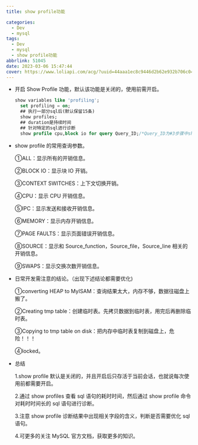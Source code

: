 ```yaml
---
title: show profile功能

categories:
  - Dev
  - mysql
tags:
  - Dev
  - mysql
  - show profile功能
abbrlink: 51045
date: 2023-03-06 15:47:44
cover: https://www.loliapi.com/acg/?uuid=44aaa1ec8c9446d2b62e932b706c0407
---
```


- 开启 Show Profile 功能，默认该功能是关闭的，使用前需开启。
  ```sql
  show variables like 'profiling';
    set profiling = on;
    ## 执行一部分sql后(默认保留15条)
    show profiles;
    ## duration是持续时间
    ## 针对特定的sql进行诊断
    show profile cpu,block io for query Query_ID;/*Query_ID为#3步骤中show profiles列表中的Query_ID*/
  ```
- show profile 的常用查询参数。

  ①ALL：显示所有的开销信息。

  ②BLOCK IO：显示块 IO 开销。

  ③CONTEXT SWITCHES：上下文切换开销。

  ④CPU：显示 CPU 开销信息。

  ⑤IPC：显示发送和接收开销信息。

  ⑥MEMORY：显示内存开销信息。

  ⑦PAGE FAULTS：显示页面错误开销信息。

  ⑧SOURCE：显示和 Source_function，Source_file，Source_line 相关的开销信息。

  ⑨SWAPS：显示交换次数开销信息。

- 日常开发需注意的结论。（出现下述结论都需要优化)

  ①converting HEAP to MyISAM：查询结果太大，内存不够，数据往磁盘上搬了。

  ②Creating tmp table：创建临时表。先拷贝数据到临时表，用完后再删除临时表。

  ③Copying to tmp table on disk：把内存中临时表复制到磁盘上，危险！！！

  ④locked。

- 总结

  1.show profile 默认是关闭的，并且开启后只存活于当前会话，也就说每次使用前都需要开启。

  2.通过 show profiles 查看 sql 语句的耗时时间，然后通过 show profile 命令对耗时时间长的 sql 语句进行诊断。

  3.注意 show profile 诊断结果中出现相关字段的含义，判断是否需要优化 sql 语句。

  4.可更多的关注 MySQL 官方文档，获取更多的知识。